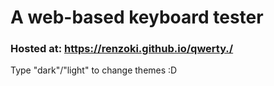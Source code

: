 # A web-based keyboard tester

### Hosted at: <a href="https://renzoki.github.io/qwerty./">https://renzoki.github.io/qwerty./</a>

Type "dark"/"light" to change themes :D
